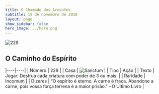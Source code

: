 ```yaml
---
title: O Chamado dos Arcontes
subtitle: 15 de novembro de 2018
layout: page
show_sidebar: false
hero_image: ../hero.png
---
```


![229](https://cdn.keyforgegame.com/media/card_front/pt/341_229_J233WVWH3WPR_pt.png)

## O Caminho do Espírito

|----|----|
| Número | 229 |
| Casa | ![Sanctum](https://archonarcana.com/images/thumb/c/c7/Sanctum.png/22px-Sanctum.png "Santuário") |
| Tipo | Ação |
| Texto | Jogar: Destrua cada criatura com poder de 3 ou mais. |
| Raridade | Incomum |
| Dizeres | “O espírito é eterno. A carne é fraca. Abandone a carne, pois vossa força terrena é a maior prisão.” – O Último Livro |
